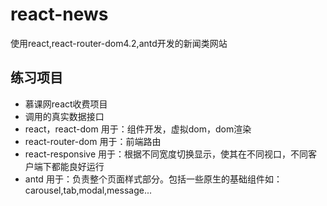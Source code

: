 # react-news
使用react,react-router-dom4.2,antd开发的新闻类网站

## 练习项目
  - 慕课网react收费项目
  - 调用的真实数据接口
  - react，react-dom 用于：组件开发，虚拟dom，dom渲染
  - react-router-dom 用于：前端路由
  - react-responsive 用于：根据不同宽度切换显示，使其在不同视口，不同客户端下都能良好运行
  - antd  用于：负责整个页面样式部分。包括一些原生的基础组件如：carousel,tab,modal,message...
